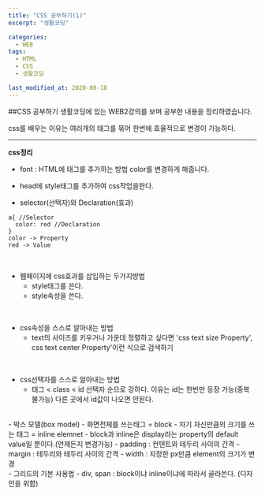 ```yaml
---
title: "CSS 공부하기(1)"
excerpt: "생활코딩"

categories:
  - WEB
tags:
  - HTML
  - CSS
  - 생활코딩

last_modified_at: 2020-08-18
---
```

##CSS 공부하기
생활코딩에 있는 WEB2강의를 보며 공부한 내용을 정리하였습니다.

css를 배우는 이유는 여러개의 태그를 묶어 한번에 효율적으로 변경이 가능하다.
___

**css정리**
- font : HTML에 태그를 추가하는 방법 color를 변경하게 해줍니다.

- head에 style태그를 추가하여 css작업을한다.
- selector(선택자)와 Declaration(효과)
```
a{ //Selector
  color: red //Declaration
}
color -> Property
red -> Value
```
<br>

- 웹페이지에 css효과를 삽입하는 두가지방법
  - style태그를 쓴다.
  - style속성을 쓴다.
<br>

- css속성을 스스로 알아내는 방법
  - text의 사이즈를 키우거나 가운데 정렬하고 싶다면 'css text size Property', css text center Property'이런 식으로 검색하기
<br>

- css선택자를 스스로 알아내는 방법
  - 태그 < class < id 선택자 순으로 강하다. 이유는 id는 한번만 등장 가능(중복 불가능) 다른 곳에서 id값이 나오면 안된다.
<br>
- 박스 모델(box model)
  - 화면전체를 쓰는태그 = block
  - 자기 자신만큼의 크기를 쓰는 태그 = inline elemnet
  - block과 inline은 display라는 property의 default value일 뿐이다.(언제든지 변경가능)
  - padding : 컨텐트와 테두리 사이의 간격
  - margin : 테두리와 테두리 사이의 간격
  - width : 지정한 px만큼 element의 크기가 변경
<br>
- 그리드의 기본 사용법
  - div, span : block이냐 inline이냐에 따라서 골라쓴다. (디자인을 위함)
<br>
